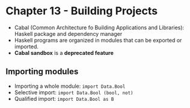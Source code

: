 # Chapter 13 - Building Projects

* Cabal (Common Architecture fo Building Applications and Libraries): Haskell
  package and dependency manager
* Haskell programs are organized in modules that can be exported or imported.
* **Cabal sandbox** is a **deprecated feature**

## Importing modules

* Importing a whole module: `import Data.Bool`
* Selective import: `import Data.Bool (bool, not)`
* Qualified import: `import Data.Bool as B`
